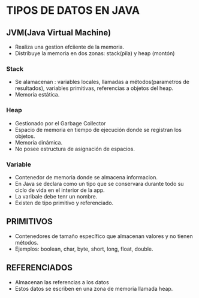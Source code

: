 # TIPOS DE DATOS EN JAVA

## JVM(Java Virtual Machine)

* Realiza una gestion efciiente de la memoria.
* Distribuye la memoria en dos zonas: stack(pila) y heap (montón)

### Stack
* Se alamacenan : variables locales, llamadas a métodos(parametros de resultados), variables primitivas, referencias a objetos del heap.
* Memoria estática.

### Heap
* Gestionado por el Garbage Collector
* Espacio de memoria en tiempo de ejecución donde se registran los objetos.
* Memoria dinámica.
* No posee estructura de asignación de espacios.

### Variable
* Contenedor de memoria donde se almacena informacion.
* En Java se declara como un tipo que se conservara durante todo su ciclo de vida en el interior de la app.
* La varibale debe tenr un nombre.
* Existen de tipo primitivo y referenciado.

## PRIMITIVOS
* Contenedores de tamaño específico  que almacenan valores y no tienen métodos.
* Ejemplos: boolean, char, byte, short, long, float, double.

## REFERENCIADOS
* Almacenan las referencias a los datos
* Estos datos se escriben en una zona de memoria llamada heap.
